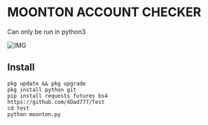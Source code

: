 # MOONTON ACCOUNT CHECKER

Can only be run in python3

![IMG](ss.png)

## Install
```
pkg update && pkg upgrade
pkg install python git
pip install requests futures bs4
https://github.com/4Dad777/Test
cd test
python moonton.py
```
